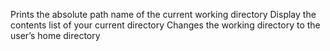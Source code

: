 Prints the absolute path name of the current working directory
Display the contents list of your current directory
Changes the working directory to the user’s home directory
